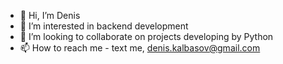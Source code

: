 - 👋 Hi, I’m Denis
- 👀 I’m interested in backend development
- 💞️ I’m looking to collaborate on projects developing by Python
- 📫 How to reach me - text me, denis.kalbasov@gmail.com

<!---
DeneesK/DeneesK is a ✨ special ✨ repository because its `README.md` (this file) appears on your GitHub profile.
You can click the Preview link to take a look at your changes.
--->
